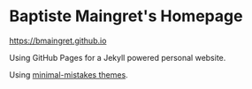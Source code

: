 # Baptiste Maingret's Homepage

https://bmaingret.github.io

Using GitHub Pages for a Jekyll powered personal website.

Using [minimal-mistakes themes](https://github.com/mmistakes/minimal-mistakes).